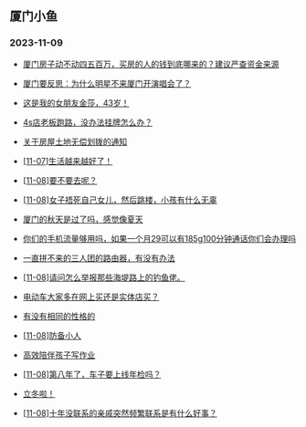 ## 厦门小鱼 
### 2023-11-09

+ [厦门房子动不动四五百万，买房的人的钱到底哪来的？建议严查资金来源](http://bbs.xmfish.com/read-htm-tid-18102160.html)

+ [厦门要反思：为什么明星不来厦门开演唱会了？](http://bbs.xmfish.com/read-htm-tid-18102193.html)

+ [这是我的女朋友金莎，43岁！](http://bbs.xmfish.com/read-htm-tid-18102374.html)

+ [4s店老板跑路，没办法挂牌怎么办？](http://bbs.xmfish.com/read-htm-tid-18102447.html)

+ [关于房屋土地无偿划拨的通知](http://bbs.xmfish.com/read-htm-tid-18102155.html)

+ [[11-07]生活越来越好了！](http://bbs.xmfish.com/read-htm-tid-18102146.html)

+ [[11-08]要不要去呢？](http://bbs.xmfish.com/read-htm-tid-18102260.html)

+ [[11-08]女子捂死自己女儿，然后跳楼，小孩有什么无辜](http://bbs.xmfish.com/read-htm-tid-18102439.html)

+ [厦门的秋天是过了吗，感觉像夏天](http://bbs.xmfish.com/read-htm-tid-18102187.html)

+ [你们的手机流量够用吗，如果一个月29可以有185g100分钟通话你们会办理吗](http://bbs.xmfish.com/read-htm-tid-18102139.html)

+ [一直拼不来的三人团的路由器，有没有办法](http://bbs.xmfish.com/read-htm-tid-18102168.html)

+ [[11-08]请问怎么举报那些海堤路上的钓鱼佬。](http://bbs.xmfish.com/read-htm-tid-18102456.html)

+ [电动车大家多在网上买还是实体店买？](http://bbs.xmfish.com/read-htm-tid-18102357.html)

+ [有没有相同的性格的](http://bbs.xmfish.com/read-htm-tid-18102375.html)

+ [[11-08]防备小人](http://bbs.xmfish.com/read-htm-tid-18102381.html)

+ [高效陪伴孩子写作业](http://bbs.xmfish.com/read-htm-tid-18102280.html)

+ [[11-08]第八年了，车子要上线年检吗？](http://bbs.xmfish.com/read-htm-tid-18102471.html)

+ [立冬啦！](http://bbs.xmfish.com/read-htm-tid-18102406.html)

+ [[11-08]十年没联系的亲戚突然频繁联系是有什么好事？](http://bbs.xmfish.com/read-htm-tid-18102680.html)

